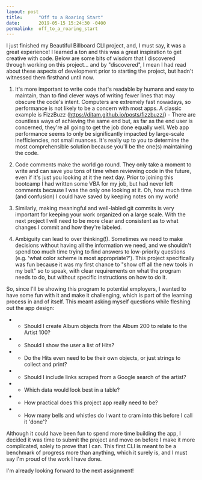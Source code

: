 ```yaml
---
layout: post
title:      "Off to a Roaring Start"
date:       2019-05-15 15:24:30 -0400
permalink:  off_to_a_roaring_start
---
```



I just finished my Beautiful Billboard CLI project, and, I must say, it was a great experience! I learned a ton and this was a great inspiration to get creative with code. Below are some bits of wisdom that I discovered through working on this project... and by "discovered", I mean I had read about these aspects of development prior to starting the project, but hadn't witnessed them firsthand until now.

1) It's more important to write code that's readable by humans and easy to maintain, than to find clever ways of writing fewer lines that may obscure the code's intent. Computers are extremely fast nowadays, so performance is not likely to be a concern with most apps. A classic example is FizzBuzz (https://ditam.github.io/posts/fizzbuzz/) - There are countless ways of achieving the same end but, as far as the end user is concerned, they're all going to get the job done equally well. Web app performance seems to only be significantly impacted by large-scale inefficiencies, not small nuances. It's really up to you to determine the most comprehensible solution because you'll be the one(s) maintaining the code.

2) Code comments make the world go round. They only take a moment to write and can save you tons of time when reviewing code in the future, even if it's just you looking at it the next day. Prior to joining this bootcamp I had written some VBA for my job, but had never left comments because I was the only one looking at it. Oh, how much time (and confusion) I could have saved by keeping notes on my work!

3) Similarly, making meaningful and well-labled git commits is very important for keeping your work organized on a large scale. With the next project I will need to be more clear and consistent as to what changes I commit and how they're labeled.

4) Ambiguity can lead to over thinking(!). Sometimes we need to make decisions without having all the information we need, and we shouldn't spend too much time trying to find answers to low-priority questions (e.g. 'what color scheme is most appropriate?'). This project specifically was fun because it was my first chance to "show off all the new tools in my belt" so to speak, with clear requirements on what the program needs to do, but without specific instructions on how to do it.

So, since I'll be showing this program to potential employers, I wanted to have some fun with it and make it challenging, which is part of the learning process in and of itself. This meant asking myself questions while fleshing out the app design:

* - Should I create Album objects from the Album 200 to relate to the Artist 100?
* - Should I show the user a list of Hits? 
* - Do the Hits even need to be their own objects, or just strings to collect and print?
* - Should I include links scraped from a Google search of the artist?
* - Which data would look best in a table?
* - How practical does this project app really need to be?
* - How many bells and whistles do I want to cram into this before I call it 'done'?

Although it could have been fun to spend more time building the app, I decided it was time to submit the project and move on before I make it more complicated, solely to prove that I can. This first CLI is meant to be a benchmark of progress more than anything, which it surely is, and I must say I'm proud of the work I have done.

I'm already looking forward to the next assignment!
